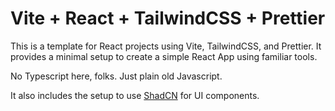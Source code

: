# Vite + React + TailwindCSS + Prettier

This is a template for React projects using Vite, TailwindCSS, and Prettier. It provides a minimal setup to create a simple React App using familiar tools.

No Typescript here, folks. Just plain old Javascript.

It also includes the setup to use [ShadCN](https://ui.shadcn.com/docs/components/accordion) for UI components.

